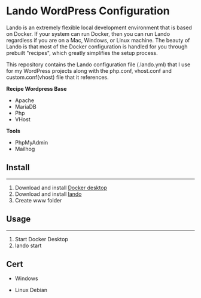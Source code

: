 # Lando WordPress Configuration

Lando is an extremely flexible local development environment that is based on Docker. If your system can run Docker, then you can run Lando regardless if you are on a Mac, Windows, or Linux machine. The beauty of Lando is that most of the Docker configuration is handled for you through prebuilt "recipes", which greatly simplifies the setup process.

This repository contains the Lando configuration file (.lando.yml) that I use for my WordPress projects along with the php.conf, vhost.conf and custom.conf(vhost) file that it references.

**Recipe Wordpress Base**

- Apache
- MariaDB
- Php
- VHost

**Tools**

- PhpMyAdmin
- Mailhog

## Install

---

1. Download and install [Docker desktop](https://www.docker.com/products/docker-desktop/)
2. Download and install [lando](https://github.com/lando/lando/releases)
3. Create www folder

## Usage

---

1. Start Docker Desktop
2. lando start

## Cert

- Windows

- Linux Debian
